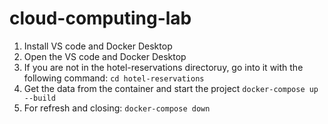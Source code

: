 # cloud-computing-lab

1. Install VS code and Docker Desktop
2. Open the VS code and Docker Desktop
3. If you are not in the hotel-reservations directoruy, go into it with the following command:
```cd hotel-reservations ``` 
4. Get the data from the container and start the project
```docker-compose up --build```
5. For refresh and closing:
```docker-compose down ```
